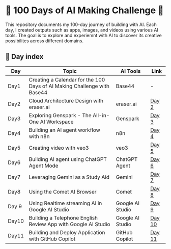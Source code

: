 # 🚀 100 Days of AI Making Challenge 🚀

This repository documents my 100-day journey of building with AI. 
Each day, I created outputs such as apps, images, and videos using various AI tools. The goal is to explore and experiemnt with AI to discover its creative possibilites across different domains.

## 📅 Day index


| Day | Topic | AI Tools   | Link |
| --- | --- | --- | --- |
| Day1 | Creating a Calendar for the 100 Days of AI Making Challenge with Base44 |Base44| - |
| Day2 | Cloud Architecture Design with eraser.ai |eraser.ai| [Day 2](Day1-9/Day2/Day2.md) |
| Day3 | Exploring Genspark - The All-in-One AI Workspace |Genspark| [Day 3](Day1-9/Day3/Day3.md) |
| Day4 | Building an AI agent workflow with n8n |n8n| [Day 4](Day1-9/Day4/Day4.md) |
| Day5 | Creating video with veo3 |veo3| [Day 5](Day1-9/Day5/Day5.md) |
| Day6 | Building AI agent using ChatGPT Agent Mode |ChatGPT Agent| [Day 6](Day1-9/Day6/Day6.md) |
| Day7 | Leveraging Gemini as a Study Aid |Gemini| [Day 7](Day1-9/Day7/Day7.md) |
| Day8 | Using the Comet AI Browser |Comet| [Day 8](Day1-9/Day8/Day8.md) |
| Day 9 | Using Realtime streaming AI in Google AI Studio |Google AI Studio| [Day 9](Day1-9/Day9/Day9.md) |
| Day10 | Building a Telephone English Review App with Google AI Studio |Google AI Studio| [Day 10](Day10-19/Day10/Day10.md) |
| Day11 | Building and Deploy Application with GitHub Copilot |GitHub Copilot| [Day 11](Day10-19/Day11/Day11.md) |
